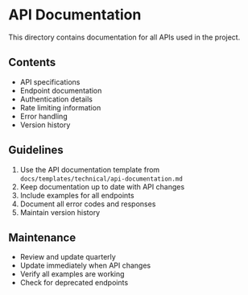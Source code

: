 # API Documentation

This directory contains documentation for all APIs used in the project.

## Contents
- API specifications
- Endpoint documentation
- Authentication details
- Rate limiting information
- Error handling
- Version history

## Guidelines
1. Use the API documentation template from `docs/templates/technical/api-documentation.md`
2. Keep documentation up to date with API changes
3. Include examples for all endpoints
4. Document all error codes and responses
5. Maintain version history

## Maintenance
- Review and update quarterly
- Update immediately when API changes
- Verify all examples are working
- Check for deprecated endpoints 